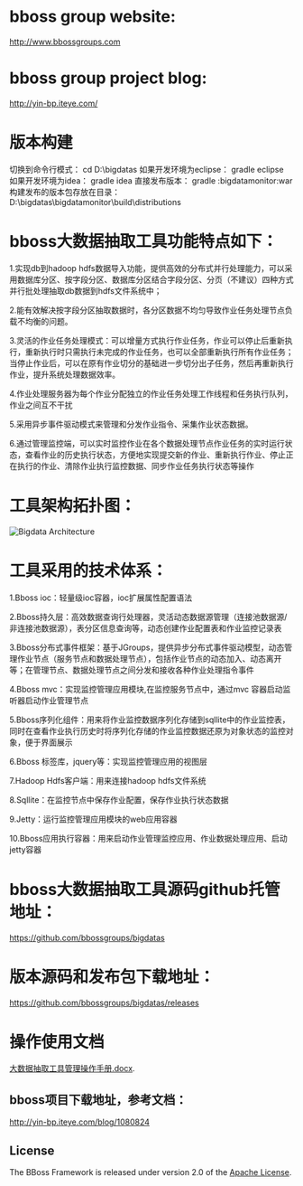 ﻿# bboss group website:
http://www.bbossgroups.com

# bboss group project blog:
http://yin-bp.iteye.com/

# 版本构建

切换到命令行模式：
cd D:\bigdatas
如果开发环境为eclipse：
gradle eclipse
如果开发环境为idea：
gradle idea
直接发布版本：
gradle :bigdatamonitor:war
构建发布的版本包存放在目录：
D:\bigdatas\bigdatamonitor\build\distributions


# bboss大数据抽取工具功能特点如下：

1.实现db到hadoop hdfs数据导入功能，提供高效的分布式并行处理能力，可以采用数据库分区、按字段分区、数据库分区结合字段分区、分页（不建议）四种方式并行批处理抽取db数据到hdfs文件系统中；

2.能有效解决按字段分区抽取数据时，各分区数据不均匀导致作业任务处理节点负载不均衡的问题。

3.灵活的作业任务处理模式：可以增量方式执行作业任务，作业可以停止后重新执行，重新执行时只需执行未完成的作业任务，也可以全部重新执行所有作业任务；当停止作业后，可以在原有作业切分的基础进一步切分出子任务，然后再重新执行作业，提升系统处理数据效率。

4.作业处理服务器为每个作业分配独立的作业任务处理工作线程和任务执行队列，作业之间互不干扰

5.采用异步事件驱动模式来管理和分发作业指令、采集作业状态数据。

6.通过管理监控端，可以实时监控作业在各个数据处理节点作业任务的实时运行状态，查看作业的历史执行状态，方便地实现提交新的作业、重新执行作业、停止正在执行的作业、清除作业执行监控数据、同步作业任务执行状态等操作
# 工具架构拓扑图： 
![Bigdata Architecture](http://dl2.iteye.com/upload/attachment/0110/6116/18258fcc-a9ff-3823-9c86-623585c90efc.png)

# 工具采用的技术体系：

 1.Bboss ioc：轻量级ioc容器，ioc扩展属性配置语法
 
 2.Bboss持久层：高效数据查询行处理器，灵活动态数据源管理（连接池数据源/非连接池数据源），表分区信息查询等，动态创建作业配置表和作业监控记录表
 
 3.Bboss分布式事件框架：基于JGroups，提供异步分布式事件驱动模型，动态管理作业节点（服务节点和数据处理节点），包括作业节点的动态加入、动态离开等；在管理节点、数据处理节点之间分发和接收各种作业处理指令事件
 
 4.Bboss mvc：实现监控管理应用模块,在监控服务节点中，通过mvc 容器启动监听器启动作业管理节点
 
 5.Bboss序列化组件：用来将作业监控数据序列化存储到sqllite中的作业监控表，同时在查看作业执行历史时将序列化存储的作业监控数据还原为对象状态的监控对象，便于界面展示
 
 6.Bboss 标签库，jquery等：实现监控管理应用的视图层
 
 7.Hadoop Hdfs客户端：用来连接hadoop hdfs文件系统
 
 8.Sqllite：在监控节点中保存作业配置，保存作业执行状态数据
 
 9.Jetty：运行监控管理应用模块的web应用容器
 
 10.Bboss应用执行容器：用来启动作业管理监控应用、作业数据处理应用、启动jetty容器
# bboss大数据抽取工具源码github托管地址：
https://github.com/bbossgroups/bigdatas

# 版本源码和发布包下载地址：
https://github.com/bbossgroups/bigdatas/releases

# 操作使用文档
[大数据抽取工具管理操作手册.docx][].

## bboss项目下载地址，参考文档：
http://yin-bp.iteye.com/blog/1080824

## License

The BBoss Framework is released under version 2.0 of the [Apache License][].

[Apache License]: http://www.apache.org/licenses/LICENSE-2.0
[大数据抽取工具管理操作手册.docx]: https://github.com/bbossgroups/bigdatas/blob/master/bigdatamonitor/%E5%A4%A7%E6%95%B0%E6%8D%AE%E6%8A%BD%E5%8F%96%E5%B7%A5%E5%85%B7%E7%AE%A1%E7%90%86%E6%93%8D%E4%BD%9C%E6%89%8B%E5%86%8C.docx?raw=true